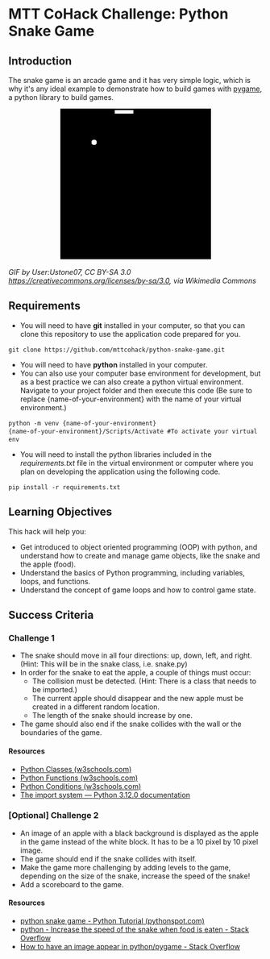 # MTT CoHack Challenge: Python Snake Game

## Introduction

The snake game is an arcade game and it has very simple logic, which is why it's any ideal example to demonstrate how to build games with [pygame](https://www.pygame.org/news), a python library to build games.

<p align="center">
  <img src="./media/snake_game.gif" alt="Snake Game GIF">
</p>

*GIF by User:Ustone07, CC BY-SA 3.0 <https://creativecommons.org/licenses/by-sa/3.0>, via Wikimedia Commons*

## Requirements

- You will need to have **git** installed in your computer, so that you can clone this repository to use the application code prepared for you.
```
git clone https://github.com/mttcohack/python-snake-game.git
```
- You will need to have **python** installed in your computer.
- You can also use your computer base environment for development, but as a best practice we can also create a python virtual environment. Navigate to your project folder and then execute this code (Be sure to replace {name-of-your-environment} with the name of your virtual environment.)
```
python -m venv {name-of-your-environment}
{name-of-your-environment}/Scripts/Activate #To activate your virtual env
```
- You will need to install the python libraries included in the *requirements.txt* file in the virtual environment or computer where you plan on developing the application using the following code.

```
pip install -r requirements.txt
```

## Learning Objectives

This hack will help you:

- Get introduced to object oriented programming (OOP) with python, and understand how to create and manage game objects, like the snake and the apple (food).
- Understand the basics of Python programming, including variables, loops, and functions.
- Understand the concept of game loops and how to control game state.

## Success Criteria

### Challenge 1

- The snake should move in all four directions: up, down, left, and right. (Hint: This will be in the snake class, i.e. snake.py)
- In order for the snake to eat the apple, a couple of things must occur:
  - The collision must be detected. (Hint: There is a class that needs to be imported.)
  - The current apple should disappear and the new apple must be created in a different random location.
  - The length of the snake should increase by one.
- The game should also end if the snake collides with the wall or the boundaries of the game.

#### Resources

- [Python Classes (w3schools.com)](https://www.w3schools.com/python/python_classes.asp)
- [Python Functions (w3schools.com)](https://learn.microsoft.com)
- [Python Conditions (w3schools.com)](https://www.w3schools.com/python/python_conditions.asp)
- [The import system — Python 3.12.0 documentation](https://docs.python.org/3/reference/import.html)

### [Optional] Challenge 2

- An image of an apple with a black background is displayed as the apple in the game instead of the white block. It has to be a 10 pixel by 10 pixel image.
- The game should end if the snake collides with itself.
- Make the game more challenging by adding levels to the game, depending on the size of the snake, increase the speed of the snake!
- Add a scoreboard to the game.

#### Resources

- [python snake game - Python Tutorial (pythonspot.com)](https://pythonspot.com/snake-with-pygame/)
- [python - Increase the speed of the snake when food is eaten - Stack Overflow](https://stackoverflow.com/questions/73766527/increase-the-speed-of-the-snake-when-food-is-eaten)
- [How to have an image appear in python/pygame - Stack Overflow](https://stackoverflow.com/questions/8767129/how-to-have-an-image-appear-in-python-pygame)
